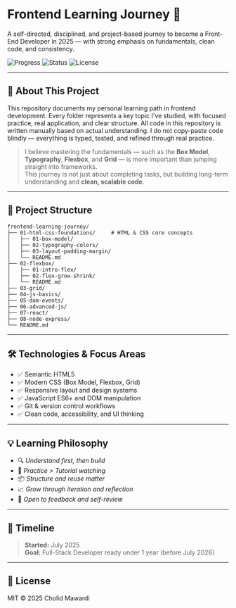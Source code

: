 # Frontend Learning Journey 🚀

A self-directed, disciplined, and project-based journey to become a Front-End Developer in 2025 — with strong emphasis on fundamentals, clean code, and consistency.

![Progress](https://img.shields.io/badge/Progress-Active-green)
![Status](https://img.shields.io/badge/Focus-Frontend-blue)
![License](https://img.shields.io/badge/License-MIT-yellow)

---

## 📘 About This Project

This repository documents my personal learning path in frontend development. 
Every folder represents a key topic I've studied, with focused practice, real application, and clear structure.
All code in this repository is written manually based on actual understanding. I do not copy-paste code blindly — everything is typed, tested, and refined through real practice.

> I believe mastering the fundamentals — such as the **Box Model**, **Typography**, **Flexbox**, and **Grid** — is more important than jumping straight into frameworks.  
> This journey is not just about completing tasks, but building long-term understanding and **clean, scalable code**.

---

## 📁 Project Structure

```text
frontend-learning-journey/
├── 01-html-css-foundations/     # HTML & CSS core concepts
│   ├── 01-box-model/
│   ├── 02-typography-colors/
│   ├── 03-layout-padding-margin/
│   └── README.md
├── 02-flexbox/
│   ├── 01-intro-flex/
│   ├── 02-flex-grow-shrink/
│   └── README.md
├── 03-grid/
├── 04-js-basics/
├── 05-dom-events/
├── 06-advanced-js/
├── 07-react/
├── 08-node-express/
└── README.md
```

---

## 🛠️ Technologies & Focus Areas

- ✅ Semantic HTML5
- ✅ Modern CSS (Box Model, Flexbox, Grid)
- ✅ Responsive layout and design systems
- ✅ JavaScript ES6+ and DOM manipulation
- ✅ Git & version control workflows
- ✅ Clean code, accessibility, and UI thinking

---

## 💡 Learning Philosophy

- 🔍 *Understand first, then build*
- 🧠 *Practice > Tutorial watching*
- 📦 *Structure and reuse matter*
- 📈 *Grow through iteration and reflection*
- 💬 *Open to feedback and self-review*

---

## 📅 Timeline

> **Started:** July 2025  
> **Goal:** Full-Stack Developer ready under 1 year (before July 2026)

---

## 📜 License

MIT © 2025 Cholid Mawardi
